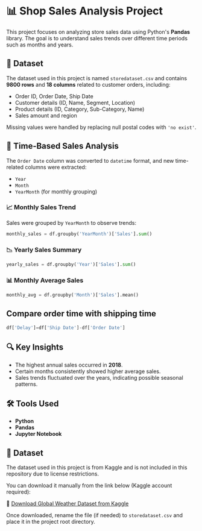 # 📊 Shop Sales Analysis Project

This project focuses on analyzing store sales data using Python's **Pandas** library. The goal is to understand sales trends over different time periods such as months and years.

## 📁 Dataset

The dataset used in this project is named `storedataset.csv` and contains **9800 rows** and **18 columns** related to customer orders, including:

- Order ID, Order Date, Ship Date  
- Customer details (ID, Name, Segment, Location)  
- Product details (ID, Category, Sub-Category, Name)  
- Sales amount and region  

Missing values were handled by replacing null postal codes with `'no exist'`.

## 📅 Time-Based Sales Analysis

The `Order Date` column was converted to `datetime` format, and new time-related columns were extracted:

- `Year`  
- `Month`  
- `YearMonth` (for monthly grouping)

### 📈 Monthly Sales Trend

Sales were grouped by `YearMonth` to observe trends:

```python
monthly_sales = df.groupby('YearMonth')['Sales'].sum()
```

### 📉 Yearly Sales Summary

```python
yearly_sales = df.groupby('Year')['Sales'].sum()
```

### 📊 Monthly Average Sales

```python
monthly_avg = df.groupby('Month')['Sales'].mean()
```

## Compare order time with shipping time
```python
df['Delay']=df['Ship Date']-df['Order Date']
```


## 🔍 Key Insights

- The highest annual sales occurred in **2018**.
- Certain months consistently showed higher average sales.
- Sales trends fluctuated over the years, indicating possible seasonal patterns.

## 🛠 Tools Used

- **Python**
- **Pandas**
- **Jupyter Notebook**
## 📁 Dataset

The dataset used in this project is from Kaggle and is not included in this repository due to license restrictions.

You can download it manually from the link below (Kaggle account required):

🔗 [Download Global Weather Dataset from Kaggle](https://www.kaggle.com/datasets/rohitsahoo/sales-forecasting)

Once downloaded, rename the file (if needed) to `storedataset.csv` and place it in the project root directory.

